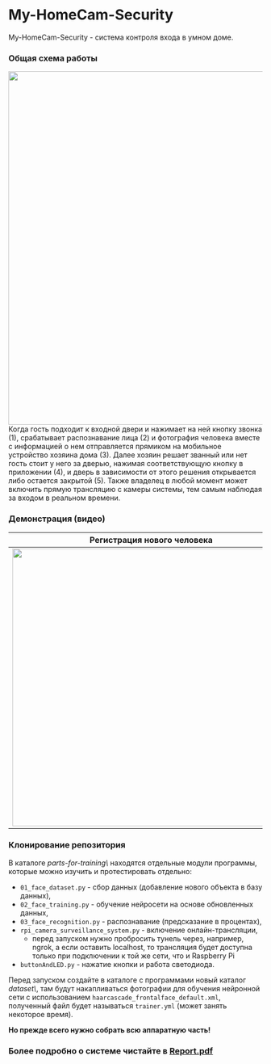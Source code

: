 # My-HomeCam-Security
My-HomeCam-Security - система контроля входа в умном доме.

### Общая схема работы
<img src = "https://user-images.githubusercontent.com/55200686/99937212-2b40f400-2d76-11eb-84b2-21b46d074307.png" width = "700">
Когда гость подходит к входной двери и нажимает на ней кнопку звонка (1), срабатывает распознавание лица (2) и фотография человека вместе с информацией о нем отправляется прямиком на мобильное устройство хозяина дома (3). Далее хозяин решает званный или нет гость стоит у него за дверью, нажимая соответствующую кнопку в приложении (4), и дверь в зависимости от этого решения открывается либо остается закрытой (5). Также владелец в любой момент может включить прямую трансляцию с камеры системы, тем самым наблюдая за входом в реальном времени.

### Демонстрация (видео)

| Регистрация нового человека | Открыли ему дверь |
| ------------- | ------------- |
| [<img src="https://user-images.githubusercontent.com/55200686/99917137-72e86100-2d1f-11eb-9bf9-a548b8d7a699.jpg" width="550">](https://drive.google.com/file/d/1A2cUUTbxGFeNGI3LN1ukyz4THrzo9D6J/view?usp=sharing) | [<img src="https://user-images.githubusercontent.com/55200686/99936928-668ef300-2d75-11eb-89c7-18b69ef0015f.jpg" width="550">](https://drive.google.com/file/d/1H5ayyIAoAmhwgudwDymaXe8MtvTAsokQ/view?usp=sharing)  |

### Клонирование репозитория
В каталоге *parts-for-training\\* находятся отдельные модули программы, которые можно изучить и протестировать отдельно:
  - `01_face_dataset.py` - сбор данных (добавление нового объекта в базу данных),
  - `02_face_training.py` - обучение нейросети на основе обновленных данных,
  - `03_face_recognition.py` - распознавание (предсказание в процентах),
  - `rpi_camera_surveillance_system.py` - включение онлайн-трансляции,
    - перед запуском нужно пробросить тунель через, например, ngrok, а если оставить localhost, то трансляция будет доступна только при подключении к той же сети, что и Raspberry Pi
  - `buttonAndLED.py` - нажатие кнопки и работа светодиода.
    
Перед запуском создайте в каталоге с программами новый каталог *dataset\\*, там будут накапливаться фотографии для обучения нейронной сети с использованием `haarcascade_frontalface_default.xml`, полученный файл будет называться `trainer.yml` (может занять некоторое время).

**Но прежде всего нужно собрать всю аппаратную часть!**

### Более подробно о системе чистайте в [Report.pdf](https://github.com/Yang-Pi/My-HomeCam-Security/blob/main/report/report.pdf)
